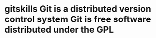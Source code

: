 gitskills
Git is a distributed version control system
Git is free software distributed under the GPL
=========
